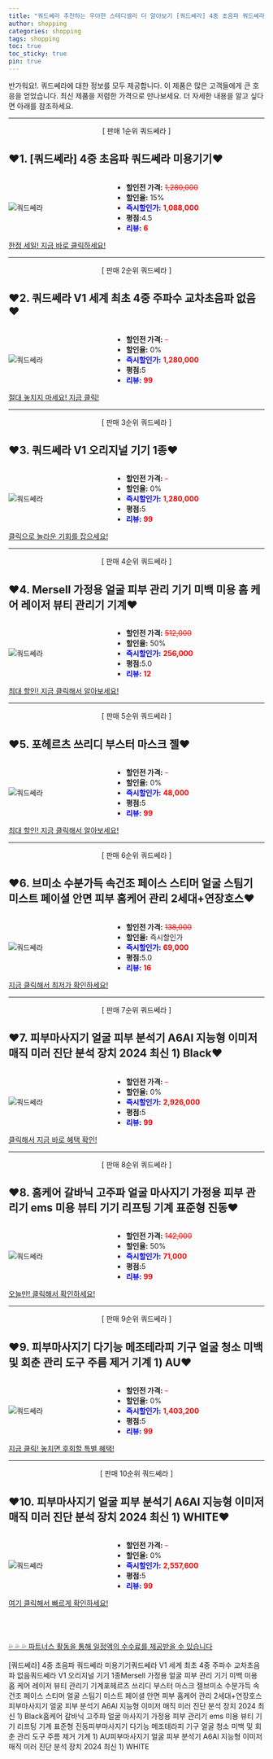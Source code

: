 ```yaml
---
title: "쿼드쎄라 추천하는 우아한 스테디셀러 더 알아보기 [쿼드쎄라] 4중 초음파 쿼드쎄라 미용기기"
author: shopping
categories: shopping
tags: shopping
toc: true
toc_sticky: true
pin: true
---
```

반가워요!. 쿼드쎄라에 대한 정보를 모두 제공합니다. 이 제품은 많은 고객들에게 큰 호응을 얻었습니다. 최신 제품을 저렴한 가격으로 만나보세요. 더 자세한 내용을 알고 싶다면 아래를 참조하세요.

---
<p class="toplist" style="margin: 0 auto; display: block; width: fit-content;">[ 판매 1순위 쿼드쎄라 ]</p>

<h2><strong>❤️1. [쿼드쎄라] 4중 초음파 쿼드쎄라 미용기기❤️</strong></h2>

<div style="display: flex; align-items: center;">
    <div style="flex: 0.4;">
        <img src="https://thumbnail8.coupangcdn.com/thumbnails/remote/230x230ex/image/vendor_inventory/3a4c/517a639dbe91a73e15c9602a862c02db59847566f45ce98cde32fc9d3ca2.jpg" alt="쿼드쎄라" style="max-width: 100%;">
    </div>
    <div style="flex: 0.6; margin-left: 10px;">
        <ul>
            <li><strong>할인전 가격:</strong> <del style="color: red;">1,280,000</del></li>
            <li><strong>할인율:</strong> 15%</li>
            <li><span style='color:blue'><strong>즉시할인가:</strong></span> <span style='color:red'><strong>1,088,000</strong></span></li>
            <li><strong>평점:</strong>4.5</li>
            <li><span style='color:blue'><strong>리뷰:</strong></span> <span style='color:red'><strong>6</strong></span></li>
        </ul>
    </div>
</div>
<div class="center">
    <a href="https://selin100587001.github.io?lptag=AF9450613&subid=githubio&pageKey=7680353142&traceid=V0-153&itemId=20512412818&vendorItemId=88457091154" class="myButton">
        한정 세일! 지금 바로 클릭하세요!
    </a>
</div>


---
<p class="toplist" style="margin: 0 auto; display: block; width: fit-content;">[ 판매 2순위 쿼드쎄라 ]</p>

<h2><strong>❤️2. 쿼드쎄라 V1 세계 최초 4중 주파수 교차초음파 없음❤️</strong></h2>

<div style="display: flex; align-items: center;">
    <div style="flex: 0.4;">
        <img src="https://thumbnail10.coupangcdn.com/thumbnails/remote/230x230ex/image/vendor_inventory/184b/088836fdf108129ecbeebb852aa2170a6c9553a47d88cba155872a68fc1a.jpg" alt="쿼드쎄라" style="max-width: 100%;">
    </div>
    <div style="flex: 0.6; margin-left: 10px;">
        <ul>
            <li><strong>할인전 가격:</strong> <del style="color: red;">-</del></li>
            <li><strong>할인율:</strong> 0%</li>
            <li><span style='color:blue'><strong>즉시할인가:</strong></span> <span style='color:red'><strong>1,280,000</strong></span></li>
            <li><strong>평점:</strong>5</li>
            <li><span style='color:blue'><strong>리뷰:</strong></span> <span style='color:red'><strong>99</strong></span></li>
        </ul>
    </div>
</div>
<div class="center">
    <a href="https://selin100587001.github.io?lptag=AF9450613&subid=githubio&pageKey=8135569338&traceid=V0-153&itemId=23109592655&vendorItemId=90142847087" class="myButton">
        절대 놓치지 마세요! 지금 클릭!
    </a>
</div>


---
<p class="toplist" style="margin: 0 auto; display: block; width: fit-content;">[ 판매 3순위 쿼드쎄라 ]</p>

<h2><strong>❤️3. 쿼드쎄라 V1 오리지널 기기 1종❤️</strong></h2>

<div style="display: flex; align-items: center;">
    <div style="flex: 0.4;">
        <img src="https://thumbnail7.coupangcdn.com/thumbnails/remote/230x230ex/image/vendor_inventory/2473/f761bf2a29e3fd95edb0bf1fe6a210173023cb557ff6ac1d7ecc07c862d8.jpg" alt="쿼드쎄라" style="max-width: 100%;">
    </div>
    <div style="flex: 0.6; margin-left: 10px;">
        <ul>
            <li><strong>할인전 가격:</strong> <del style="color: red;">-</del></li>
            <li><strong>할인율:</strong> 0%</li>
            <li><span style='color:blue'><strong>즉시할인가:</strong></span> <span style='color:red'><strong>1,280,000</strong></span></li>
            <li><strong>평점:</strong>5</li>
            <li><span style='color:blue'><strong>리뷰:</strong></span> <span style='color:red'><strong>99</strong></span></li>
        </ul>
    </div>
</div>
<div class="center">
    <a href="https://selin100587001.github.io?lptag=AF9450613&subid=githubio&pageKey=8179931918&traceid=V0-153&itemId=23383306204&vendorItemId=90413325122" class="myButton">
        클릭으로 놀라운 기회를 잡으세요!
    </a>
</div>


---
<p class="toplist" style="margin: 0 auto; display: block; width: fit-content;">[ 판매 4순위 쿼드쎄라 ]</p>

<h2><strong>❤️4. Mersell 가정용 얼굴 피부 관리 기기 미백 미용 홈 케어 레이저 뷰티 관리기 기계❤️</strong></h2>

<div style="display: flex; align-items: center;">
    <div style="flex: 0.4;">
        <img src="https://thumbnail6.coupangcdn.com/thumbnails/remote/230x230ex/image/vendor_inventory/8bf9/0baedbf7c053f1a6797b330bd1bea5731266848c9b1596b291125cccd2ad.jpg" alt="쿼드쎄라" style="max-width: 100%;">
    </div>
    <div style="flex: 0.6; margin-left: 10px;">
        <ul>
            <li><strong>할인전 가격:</strong> <del style="color: red;">512,000</del></li>
            <li><strong>할인율:</strong> 50%</li>
            <li><span style='color:blue'><strong>즉시할인가:</strong></span> <span style='color:red'><strong>256,000</strong></span></li>
            <li><strong>평점:</strong>5.0</li>
            <li><span style='color:blue'><strong>리뷰:</strong></span> <span style='color:red'><strong>12</strong></span></li>
        </ul>
    </div>
</div>
<div class="center">
    <a href="https://selin100587001.github.io?lptag=AF9450613&subid=githubio&pageKey=8220778444&traceid=V0-153&itemId=23627290058&vendorItemId=90714050755" class="myButton">
        최대 할인! 지금 클릭해서 알아보세요!
    </a>
</div>


---
<p class="toplist" style="margin: 0 auto; display: block; width: fit-content;">[ 판매 5순위 쿼드쎄라 ]</p>

<h2><strong>❤️5. 포헤르츠 쓰리디 부스터 마스크 젤❤️</strong></h2>

<div style="display: flex; align-items: center;">
    <div style="flex: 0.4;">
        <img src="https://thumbnail9.coupangcdn.com/thumbnails/remote/230x230ex/image/vendor_inventory/1aaa/4fe2e7ee81a934eabffc1c0556335ae5e25bdcc788ae158e3aa1a97bac1b.jpg" alt="쿼드쎄라" style="max-width: 100%;">
    </div>
    <div style="flex: 0.6; margin-left: 10px;">
        <ul>
            <li><strong>할인전 가격:</strong> <del style="color: red;">-</del></li>
            <li><strong>할인율:</strong> 0%</li>
            <li><span style='color:blue'><strong>즉시할인가:</strong></span> <span style='color:red'><strong>48,000</strong></span></li>
            <li><strong>평점:</strong>5</li>
            <li><span style='color:blue'><strong>리뷰:</strong></span> <span style='color:red'><strong>99</strong></span></li>
        </ul>
    </div>
</div>
<div class="center">
    <a href="https://selin100587001.github.io?lptag=AF9450613&subid=githubio&pageKey=8179932639&traceid=V0-153&itemId=23383308776&vendorItemId=90413328184" class="myButton">
        최대 할인! 지금 클릭해서 알아보세요!
    </a>
</div>


---
<p class="toplist" style="margin: 0 auto; display: block; width: fit-content;">[ 판매 6순위 쿼드쎄라 ]</p>

<h2><strong>❤️6. 브미소 수분가득 속건조 페이스 스티머 얼굴 스팀기 미스트 페이셜 안면 피부 홈케어 관리 2세대+연장호스❤️</strong></h2>

<div style="display: flex; align-items: center;">
    <div style="flex: 0.4;">
        <img src="https://thumbnail9.coupangcdn.com/thumbnails/remote/230x230ex/image/vendor_inventory/0017/804ed7c84afdd6dd339047c4ed8b85fd2b3bafadc73f6598cc1ab07687da.png" alt="쿼드쎄라" style="max-width: 100%;">
    </div>
    <div style="flex: 0.6; margin-left: 10px;">
        <ul>
            <li><strong>할인전 가격:</strong> <del style="color: red;">138,000</del></li>
            <li><strong>할인율:</strong> 즉시할인가</li>
            <li><span style='color:blue'><strong>즉시할인가:</strong></span> <span style='color:red'><strong>69,000</strong></span></li>
            <li><strong>평점:</strong>5.0</li>
            <li><span style='color:blue'><strong>리뷰:</strong></span> <span style='color:red'><strong>16</strong></span></li>
        </ul>
    </div>
</div>
<div class="center">
    <a href="https://selin100587001.github.io?lptag=AF9450613&subid=githubio&pageKey=7888458331&traceid=V0-153&itemId=21590148598&vendorItemId=88648558802" class="myButton">
        지금 클릭해서 최저가 확인하세요!
    </a>
</div>


---
<p class="toplist" style="margin: 0 auto; display: block; width: fit-content;">[ 판매 7순위 쿼드쎄라 ]</p>

<h2><strong>❤️7. 피부마사지기 얼굴 피부 분석기 A6Al 지능형 이미저 매직 미러 진단 분석 장치 2024 최신 1) Black❤️</strong></h2>

<div style="display: flex; align-items: center;">
    <div style="flex: 0.4;">
        <img src="https://thumbnail7.coupangcdn.com/thumbnails/remote/230x230ex/image/vendor_inventory/77fe/29ac9863b2516370450f20ce1dcd1c508c8d4d0d8e0a45d10a2cbaf61c8d.jpg" alt="쿼드쎄라" style="max-width: 100%;">
    </div>
    <div style="flex: 0.6; margin-left: 10px;">
        <ul>
            <li><strong>할인전 가격:</strong> <del style="color: red;">-</del></li>
            <li><strong>할인율:</strong> 0%</li>
            <li><span style='color:blue'><strong>즉시할인가:</strong></span> <span style='color:red'><strong>2,926,000</strong></span></li>
            <li><strong>평점:</strong>5</li>
            <li><span style='color:blue'><strong>리뷰:</strong></span> <span style='color:red'><strong>99</strong></span></li>
        </ul>
    </div>
</div>
<div class="center">
    <a href="https://selin100587001.github.io?lptag=AF9450613&subid=githubio&pageKey=8180313301&traceid=V0-153&itemId=23384682489&vendorItemId=90414841399" class="myButton">
        클릭해서 지금 바로 혜택 확인!
    </a>
</div>


---
<p class="toplist" style="margin: 0 auto; display: block; width: fit-content;">[ 판매 8순위 쿼드쎄라 ]</p>

<h2><strong>❤️8. 홈케어 갈바닉 고주파 얼굴 마사지기 가정용 피부 관리기 ems 미용 뷰티 기기 리프팅 기계 표준형 진동❤️</strong></h2>

<div style="display: flex; align-items: center;">
    <div style="flex: 0.4;">
        <img src="https://thumbnail9.coupangcdn.com/thumbnails/remote/230x230ex/image/vendor_inventory/f825/0fbd1ac2c0a09371f9046b99c2a2257ccb45c3da27c33b3b9777c2abebf8.jpg" alt="쿼드쎄라" style="max-width: 100%;">
    </div>
    <div style="flex: 0.6; margin-left: 10px;">
        <ul>
            <li><strong>할인전 가격:</strong> <del style="color: red;">142,000</del></li>
            <li><strong>할인율:</strong> 50%</li>
            <li><span style='color:blue'><strong>즉시할인가:</strong></span> <span style='color:red'><strong>71,000</strong></span></li>
            <li><strong>평점:</strong>5</li>
            <li><span style='color:blue'><strong>리뷰:</strong></span> <span style='color:red'><strong>99</strong></span></li>
        </ul>
    </div>
</div>
<div class="center">
    <a href="https://selin100587001.github.io?lptag=AF9450613&subid=githubio&pageKey=8235405186&traceid=V0-153&itemId=23704871753&vendorItemId=90729871671" class="myButton">
        오늘만! 클릭해서 확인하세요!
    </a>
</div>


---
<p class="toplist" style="margin: 0 auto; display: block; width: fit-content;">[ 판매 9순위 쿼드쎄라 ]</p>

<h2><strong>❤️9. 피부마사지기 다기능 메조테라피 기구 얼굴 청소 미백 및 회춘 관리 도구 주름 제거 기계 1) AU❤️</strong></h2>

<div style="display: flex; align-items: center;">
    <div style="flex: 0.4;">
        <img src="https://thumbnail6.coupangcdn.com/thumbnails/remote/230x230ex/image/vendor_inventory/b441/363872f4997d27c6c32bfba417c59e3fe183278a2e2c2ce3d16791b55158.jpg" alt="쿼드쎄라" style="max-width: 100%;">
    </div>
    <div style="flex: 0.6; margin-left: 10px;">
        <ul>
            <li><strong>할인전 가격:</strong> <del style="color: red;">-</del></li>
            <li><strong>할인율:</strong> 0%</li>
            <li><span style='color:blue'><strong>즉시할인가:</strong></span> <span style='color:red'><strong>1,403,200</strong></span></li>
            <li><strong>평점:</strong>5</li>
            <li><span style='color:blue'><strong>리뷰:</strong></span> <span style='color:red'><strong>99</strong></span></li>
        </ul>
    </div>
</div>
<div class="center">
    <a href="https://selin100587001.github.io?lptag=AF9450613&subid=githubio&pageKey=8113982403&traceid=V0-153&itemId=22995231173&vendorItemId=90414827570" class="myButton">
        지금 클릭! 놓치면 후회할 특별 혜택!
    </a>
</div>


---
<p class="toplist" style="margin: 0 auto; display: block; width: fit-content;">[ 판매 10순위 쿼드쎄라 ]</p>

<h2><strong>❤️10. 피부마사지기 얼굴 피부 분석기 A6Al 지능형 이미저 매직 미러 진단 분석 장치 2024 최신 1) WHITE❤️</strong></h2>

<div style="display: flex; align-items: center;">
    <div style="flex: 0.4;">
        <img src="https://thumbnail6.coupangcdn.com/thumbnails/remote/230x230ex/image/vendor_inventory/a1c7/8dac35227c406ed587dd2d872aafb4d74c63c2c64019389bff798c8fb12b.jpg" alt="쿼드쎄라" style="max-width: 100%;">
    </div>
    <div style="flex: 0.6; margin-left: 10px;">
        <ul>
            <li><strong>할인전 가격:</strong> <del style="color: red;">-</del></li>
            <li><strong>할인율:</strong> 0%</li>
            <li><span style='color:blue'><strong>즉시할인가:</strong></span> <span style='color:red'><strong>2,557,600</strong></span></li>
            <li><strong>평점:</strong>5</li>
            <li><span style='color:blue'><strong>리뷰:</strong></span> <span style='color:red'><strong>99</strong></span></li>
        </ul>
    </div>
</div>
<div class="center">
    <a href="https://selin100587001.github.io?lptag=AF9450613&subid=githubio&pageKey=8180314677&traceid=V0-153&itemId=23384688938&vendorItemId=90414841396" class="myButton">
        여기 클릭해서 빠르게 확인하세요!
    </a>
</div>

<br><br><br>[💦 💦 💦 파트너스 활동을 통해 일정액의 수수료를 제공받을 수 있습니다](https://link.coupang.com/a/bcpT2c)<br><br>[쿼드쎄라] 4중 초음파 쿼드쎄라 미용기기쿼드쎄라 V1 세계 최초 4중 주파수 교차초음파 없음쿼드쎄라 V1 오리지널 기기 1종Mersell 가정용 얼굴 피부 관리 기기 미백 미용 홈 케어 레이저 뷰티 관리기 기계포헤르츠 쓰리디 부스터 마스크 젤브미소 수분가득 속건조 페이스 스티머 얼굴 스팀기 미스트 페이셜 안면 피부 홈케어 관리 2세대+연장호스피부마사지기 얼굴 피부 분석기 A6Al 지능형 이미저 매직 미러 진단 분석 장치 2024 최신 1) Black홈케어 갈바닉 고주파 얼굴 마사지기 가정용 피부 관리기 ems 미용 뷰티 기기 리프팅 기계 표준형 진동피부마사지기 다기능 메조테라피 기구 얼굴 청소 미백 및 회춘 관리 도구 주름 제거 기계 1) AU피부마사지기 얼굴 피부 분석기 A6Al 지능형 이미저 매직 미러 진단 분석 장치 2024 최신 1) WHITE